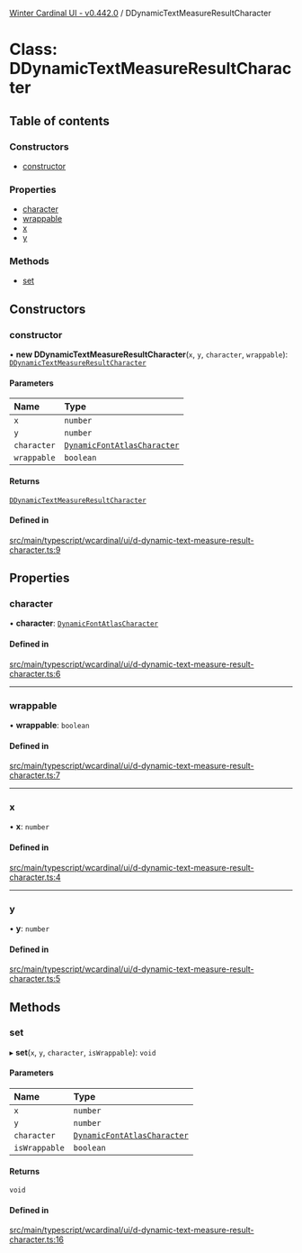 [Winter Cardinal UI - v0.442.0](../index.md) / DDynamicTextMeasureResultCharacter

# Class: DDynamicTextMeasureResultCharacter

## Table of contents

### Constructors

- [constructor](DDynamicTextMeasureResultCharacter.md#constructor)

### Properties

- [character](DDynamicTextMeasureResultCharacter.md#character)
- [wrappable](DDynamicTextMeasureResultCharacter.md#wrappable)
- [x](DDynamicTextMeasureResultCharacter.md#x)
- [y](DDynamicTextMeasureResultCharacter.md#y)

### Methods

- [set](DDynamicTextMeasureResultCharacter.md#set)

## Constructors

### constructor

• **new DDynamicTextMeasureResultCharacter**(`x`, `y`, `character`, `wrappable`): [`DDynamicTextMeasureResultCharacter`](DDynamicTextMeasureResultCharacter.md)

#### Parameters

| Name | Type |
| :------ | :------ |
| `x` | `number` |
| `y` | `number` |
| `character` | [`DynamicFontAtlasCharacter`](DynamicFontAtlasCharacter.md) |
| `wrappable` | `boolean` |

#### Returns

[`DDynamicTextMeasureResultCharacter`](DDynamicTextMeasureResultCharacter.md)

#### Defined in

[src/main/typescript/wcardinal/ui/d-dynamic-text-measure-result-character.ts:9](https://github.com/winter-cardinal/winter-cardinal-ui/blob/v0.442.0/src/main/typescript/wcardinal/ui/d-dynamic-text-measure-result-character.ts#L9)

## Properties

### character

• **character**: [`DynamicFontAtlasCharacter`](DynamicFontAtlasCharacter.md)

#### Defined in

[src/main/typescript/wcardinal/ui/d-dynamic-text-measure-result-character.ts:6](https://github.com/winter-cardinal/winter-cardinal-ui/blob/v0.442.0/src/main/typescript/wcardinal/ui/d-dynamic-text-measure-result-character.ts#L6)

___

### wrappable

• **wrappable**: `boolean`

#### Defined in

[src/main/typescript/wcardinal/ui/d-dynamic-text-measure-result-character.ts:7](https://github.com/winter-cardinal/winter-cardinal-ui/blob/v0.442.0/src/main/typescript/wcardinal/ui/d-dynamic-text-measure-result-character.ts#L7)

___

### x

• **x**: `number`

#### Defined in

[src/main/typescript/wcardinal/ui/d-dynamic-text-measure-result-character.ts:4](https://github.com/winter-cardinal/winter-cardinal-ui/blob/v0.442.0/src/main/typescript/wcardinal/ui/d-dynamic-text-measure-result-character.ts#L4)

___

### y

• **y**: `number`

#### Defined in

[src/main/typescript/wcardinal/ui/d-dynamic-text-measure-result-character.ts:5](https://github.com/winter-cardinal/winter-cardinal-ui/blob/v0.442.0/src/main/typescript/wcardinal/ui/d-dynamic-text-measure-result-character.ts#L5)

## Methods

### set

▸ **set**(`x`, `y`, `character`, `isWrappable`): `void`

#### Parameters

| Name | Type |
| :------ | :------ |
| `x` | `number` |
| `y` | `number` |
| `character` | [`DynamicFontAtlasCharacter`](DynamicFontAtlasCharacter.md) |
| `isWrappable` | `boolean` |

#### Returns

`void`

#### Defined in

[src/main/typescript/wcardinal/ui/d-dynamic-text-measure-result-character.ts:16](https://github.com/winter-cardinal/winter-cardinal-ui/blob/v0.442.0/src/main/typescript/wcardinal/ui/d-dynamic-text-measure-result-character.ts#L16)
